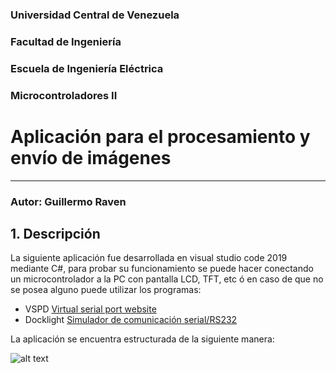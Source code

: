 ### Universidad Central de Venezuela
### Facultad de Ingeniería
### Escuela de Ingeniería Eléctrica
### Microcontroladores II




# **Aplicación para el procesamiento y envío de imágenes**
***


### Autor: Guillermo Raven 

## 1. Descripción 
La siguiente aplicación fue desarrollada en visual studio code 2019 mediante C#, para probar su funcionamiento se puede hacer conectando un microcontrolador a la PC con pantalla LCD, TFT, etc  ó en caso de que no se posea alguno puede utilizar los programas:

* VSPD [Virtual serial port website](https://www.eltima.com/es/products/vspdxp/)
* Docklight [Simulador de comunicación serial/RS232](https://docklight.de)

La aplicación se encuentra estructurada de la siguiente manera:

![alt text](https://github.com/corvus96/Microcontrollers-projects/blob/master/App-with-image-processing/Diagrama%20Estructural%20de%20la%20app.svg "Diagrama estructural de la app")




